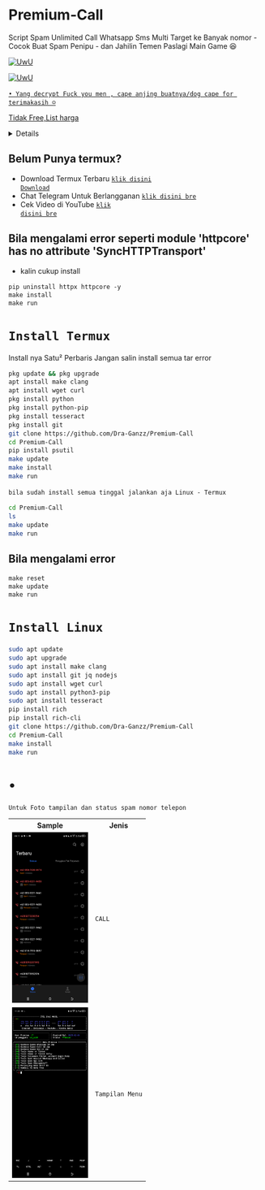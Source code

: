 # Premium-Call
Script Spam Unlimited Call Whatsapp Sms Multi Target ke Banyak nomor - Cocok Buat Spam Penipu - dan Jahilin Temen Paslagi Main Game 😆

<p align="center">

  <a href="https://github.com/Dra-Ganzz"><img src="http://readme-typing-svg.herokuapp.com?color=BF00FF&center=true&vCenter=true&multiline=false&lines=Kasih+Star+Dong+^_^" alt="UwU">

 <p align="center">

   <a href="https://github.com/Dra-Ganzz"><img src="http://readme-typing-svg.herokuapp.com?color=FFD700&center=true&vCenter=true&multiline=false&lines=Duar+Follow+github+Vindra+Ganzz+Dong+^_^" alt="UwU">

 `• Yang decrypt Fuck you men , cape anjing buatnya/dog cape for terimakasih ☺️`

 Tidak Free,List harga
 <details close>
   
```php
• List Harga
• 50.000 Ribu 3 Minggu
• kenapa jadi naik bang saya sudah update otp 30 spam call random followers Instagram work
```
</details>

## Belum Punya termux?
- Download Termux Terbaru <code><a href="https://sfile.mobi/6OlP6WLzXOs">klik disini Download</a></code>
- Chat Telegram Untuk Berlangganan <code><a href="https://t.me/vindraganzz">klik disini bre</a></code>
- Cek Video di YouTube <code><a href="https://youtu.be/iBr8EBQP6kk?si=lANVMPSu1m7cANPO">klik disini bre</a></code>
## Bila mengalami error seperti module 'httpcore' has no attribute 'SyncHTTPTransport'
- kalin cukup install
```
pip uninstall httpx httpcore -y
make install
make run
```
# `Install Termux`
Install nya Satu² Perbaris Jangan salin install semua tar error
```bash
pkg update && pkg upgrade
apt install make clang
apt install wget curl
pkg install python
pkg install python-pip
pkg install tesseract
pkg install git
git clone https://github.com/Dra-Ganzz/Premium-Call
cd Premium-Call
pip install psutil
make update
make install
make run
```

`bila sudah install semua tinggal jalankan aja Linux - Termux`
```bash
cd Premium-Call
ls
make update
make run
```
</details>

## Bila mengalami error
```
make reset
make update
make run
```
# `Install Linux`
```bash
sudo apt update
sudo apt upgrade
sudo apt install make clang
sudo apt install git jq nodejs
sudo apt install wget curl
sudo apt install python3-pip
sudo apt install tesseract
pip install rich
pip install rich-cli
git clone https://github.com/Dra-Ganzz/Premium-Call
cd Premium-Call
make install
make run
```
# `•`
`Untuk Foto tampilan dan status spam nomor telepon`
<div align="center">
<table>
  <tr>
    <th>Sample</th>
    <th>Jenis</th>
  </tr>
  <tr>
    <td><img src="https://github.com/Dra-Ganzz/SERVERS/blob/main/Premium-Call/Otp_prem.png" alt="Gambar 1" width="150"></td>
    <td><code>CALL</code></td>
  </tr>
  <tr>
    <td><img src="https://github.com/Dra-Ganzz/SERVERS/blob/main/Premium-Call/menu_prem.png" alt="Gambar 2" width="150"></td>
    <td><code>Tampilan Menu</code></td>
  </tr>
</table></div>
